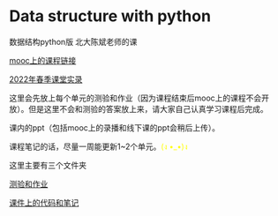 # Data structure with python
数据结构python版 北大陈斌老师的课 

[mooc上的课程链接](https://www.icourse163.org/course/PKU-1206307812)

[2022年春季课堂实录](https://www.bilibili.com/video/BV1SR4y1V73V)

这里会先放上每个单元的测验和作业（因为课程结束后mooc上的课程不会开放）。但是这里不会和测验的答案放上来，请大家自己认真学习课程后完成。

课内的ppt（包括mooc上的录播和线下课的ppt会稍后上传）。

课程笔记的话，尽量一周能更新1~2个单元。<font color=yellow>(ง •_•)ง</font>

这里主要有三个文件夹

[测验和作业](测验和作业)

[课件上的代码和笔记](课件上的代码和笔记)
